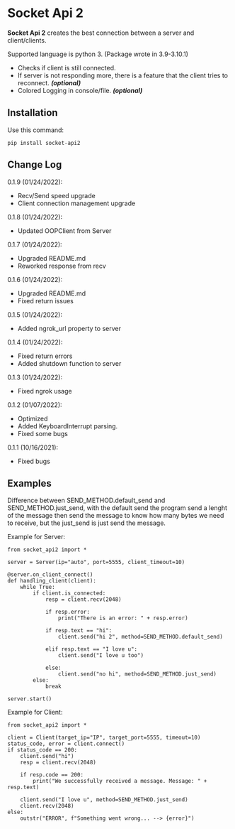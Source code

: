 # Socket Api 2

**Socket Api 2** creates the best connection between a server and client/clients.

Supported language is python 3. (Package wrote in 3.9-3.10.1)

- Checks if client is still connected.
- If server is not responding more, there is a feature that the client tries to reconnect. ***(optional)***
- Colored Logging in console/file. ***(optional)***

## Installation

Use this command:

    pip install socket-api2

## Change Log

0.1.9 (01/24/2022):

- Recv/Send speed upgrade
- Client connection management upgrade

0.1.8 (01/24/2022):

- Updated OOPClient from Server

0.1.7 (01/24/2022):

- Upgraded README.md
- Reworked response from recv

0.1.6 (01/24/2022):

- Upgraded README.md
- Fixed return issues

0.1.5 (01/24/2022):

- Added ngrok_url property to server

0.1.4 (01/24/2022):

- Fixed return errors
- Added shutdown function to server

0.1.3 (01/24/2022):

- Fixed ngrok usage

0.1.2 (01/07/2022):

- Optimized
- Added KeyboardInterrupt parsing.
- Fixed some bugs

0.1.1 (10/16/2021):

- Fixed bugs

## Examples

Difference between SEND_METHOD.default_send and SEND_METHOD.just_send, with the default send the program send a lenght of the message then send the message to know how many bytes we need to receive, but the just_send is just send the message. 

Example for Server:

    from socket_api2 import *

    server = Server(ip="auto", port=5555, client_timeout=10)

    @server.on_client_connect()
    def handling_client(client):
        while True:
            if client.is_connected:
                resp = client.recv(2048)
                
                if resp.error:
                    print("There is an error: " + resp.error)

                if resp.text == "hi":
                    client.send("hi 2", method=SEND_METHOD.default_send)
                
                elif resp.text == "I love u":
                    client.send("I love u too")

                else:
                    client.send("no hi", method=SEND_METHOD.just_send)
            else:
                break

    server.start()

Example for Client:

    from socket_api2 import *

    client = Client(target_ip="IP", target_port=5555, timeout=10)
    status_code, error = client.connect()
    if status_code == 200:
        client.send("hi")
        resp = client.recv(2048)

        if resp.code == 200:
            print("We successfully received a message. Message: " + resp.text)

        client.send("I love u", method=SEND_METHOD.just_send)
        client.recv(2048)
    else:
        outstr("ERROR", f"Something went wrong... --> {error}")